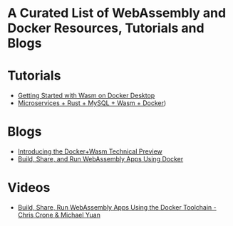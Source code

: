 # A Curated List of WebAssembly and Docker Resources, Tutorials and Blogs


# Tutorials

- [Getting Started with Wasm on Docker Desktop](https://docs.docker.com/desktop/wasm/)
- [Microservices + Rust + MySQL + Wasm + Docker](https://github.com/second-state/microservice-rust-mysql))

# Blogs

- [Introducing the Docker+Wasm Technical Preview](https://www.docker.com/blog/docker-wasm-technical-preview/)
- [Build, Share, and Run WebAssembly Apps Using Docker](https://www.docker.com/blog/build-share-run-webassembly-apps-docker/)

# Videos

- [Build, Share, Run WebAssembly Apps Using the Docker Toolchain - Chris Crone & Michael Yuan](https://www.youtube.com/watch?v=3j915xoDovs)
